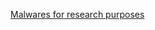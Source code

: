 
[Malwares for research purposes](https://old.reddit.com/r/hacking/comments/16a0gcu/malwares_for_research_purposes/)
